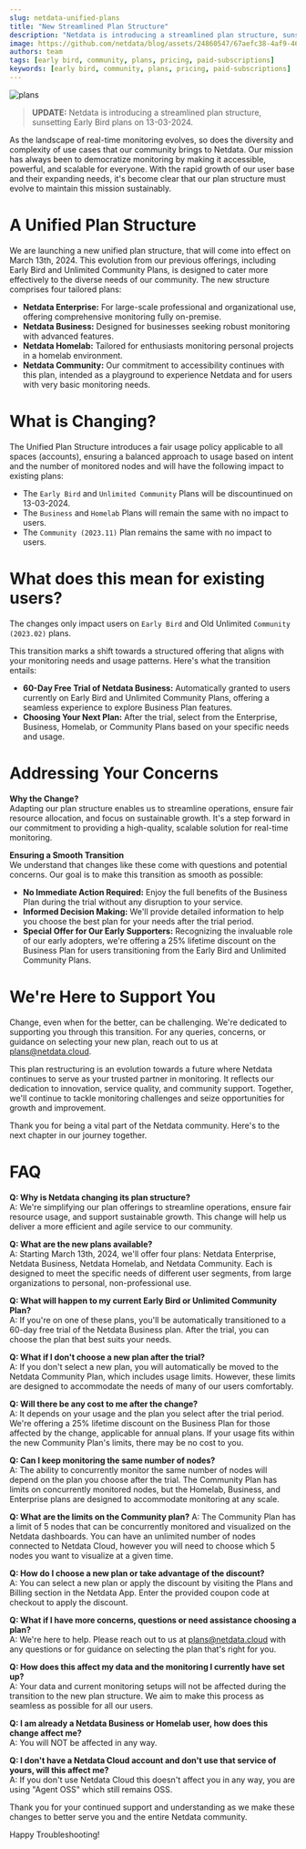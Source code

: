```yaml
---
slug: netdata-unified-plans
title: "New Streamlined Plan Structure"
description: "Netdata is introducing a streamlined plan structure, sunsetting Early Bird plans on 13-03-2024."
image: https://github.com/netdata/blog/assets/24860547/67aefc38-4af9-466b-a31b-79b3d85f6d01
authors: team
tags: [early bird, community, plans, pricing, paid-subscriptions]
keywords: [early bird, community, plans, pricing, paid-subscriptions]
---
```


![plans](https://github.com/netdata/blog/assets/24860547/67aefc38-4af9-466b-a31b-79b3d85f6d01)

> **UPDATE:** Netdata is introducing a streamlined plan structure, sunsetting Early Bird plans on 13-03-2024.

<!--truncate-->

As the landscape of real-time monitoring evolves, so does the diversity and complexity of use cases that our community brings to Netdata. Our mission has always been to democratize monitoring by making it accessible, powerful, and scalable for everyone. With the rapid growth of our user base and their expanding needs, it's become clear that our plan structure must evolve to maintain this mission sustainably.

# A Unified Plan Structure

We are launching a new unified plan structure, that will come into effect on March 13th, 2024. This evolution from our previous offerings, including Early Bird and Unlimited Community Plans, is designed to cater more effectively to the diverse needs of our community. The new structure comprises four tailored plans:

- **Netdata Enterprise:** For large-scale professional and organizational use, offering comprehensive monitoring fully on-premise.
- **Netdata Business:** Designed for businesses seeking robust monitoring with advanced features.
- **Netdata Homelab:** Tailored for enthusiasts monitoring personal projects in a homelab environment.
- **Netdata Community:** Our commitment to accessibility continues with this plan, intended as a playground to experience Netdata and for users with very basic monitoring needs.

# What is Changing?

The Unified Plan Structure introduces a fair usage policy applicable to all spaces (accounts), ensuring a balanced approach to usage based on intent and the number of monitored nodes and will have the following impact to existing plans:

- The `Early Bird` and `Unlimited Community` Plans will be discountinued on 13-03-2024.
- The `Business` and `Homelab` Plans will remain the same with no impact to users.
- The `Community (2023.11)` Plan remains the same with no impact to users.

# What does this mean for existing users?

The changes only impact users on `Early Bird` and Old Unlimited `Community (2023.02)` plans.

This transition marks a shift towards a structured offering that aligns with your monitoring needs and usage patterns. Here's what the transition entails:

- **60-Day Free Trial of Netdata Business:** Automatically granted to users currently on Early Bird and Unlimited Community Plans, offering a seamless experience to explore Business Plan features.
- **Choosing Your Next Plan:** After the trial, select from the Enterprise, Business, Homelab, or Community Plans based on your specific needs and usage.

# Addressing Your Concerns

**Why the Change?**  
Adapting our plan structure enables us to streamline operations, ensure fair resource allocation, and focus on sustainable growth. It's a step forward in our commitment to providing a high-quality, scalable solution for real-time monitoring.

**Ensuring a Smooth Transition**  
We understand that changes like these come with questions and potential concerns. Our goal is to make this transition as smooth as possible:

- **No Immediate Action Required:** Enjoy the full benefits of the Business Plan during the trial without any disruption to your service.
- **Informed Decision Making:** We'll provide detailed information to help you choose the best plan for your needs after the trial period.
- **Special Offer for Our Early Supporters:** Recognizing the invaluable role of our early adopters, we're offering a 25% lifetime discount on the Business Plan for users transitioning from the Early Bird and Unlimited Community Plans. 

# We're Here to Support You

Change, even when for the better, can be challenging. We're dedicated to supporting you through this transition. For any queries, concerns, or guidance on selecting your new plan, reach out to us at plans@netdata.cloud.

This plan restructuring is an evolution towards a future where Netdata continues to serve as your trusted partner in monitoring. It reflects our dedication to innovation, service quality, and community support. Together, we'll continue to tackle monitoring challenges and seize opportunities for growth and improvement.

Thank you for being a vital part of the Netdata community. Here's to the next chapter in our journey together.

# FAQ

**Q: Why is Netdata changing its plan structure?**  
A: We're simplifying our plan offerings to streamline operations, ensure fair resource usage, and support sustainable growth. This change will help us deliver a more efficient and agile service to our community.

**Q: What are the new plans available?**  
A: Starting March 13th, 2024, we'll offer four plans: Netdata Enterprise, Netdata Business, Netdata Homelab, and Netdata Community. Each is designed to meet the specific needs of different user segments, from large organizations to personal, non-professional use.

**Q: What will happen to my current Early Bird or Unlimited Community Plan?**  
A: If you're on one of these plans, you'll be automatically transitioned to a 60-day free trial of the Netdata Business plan. After the trial, you can choose the plan that best suits your needs.

**Q: What if I don't choose a new plan after the trial?**  
A: If you don't select a new plan, you will automatically be moved to the Netdata Community Plan, which includes usage limits. However, these limits are designed to accommodate the needs of many of our users comfortably.

**Q: Will there be any cost to me after the change?**  
A: It depends on your usage and the plan you select after the trial period. We're offering a 25% lifetime discount on the Business Plan for those affected by the change, applicable for annual plans. If your usage fits within the new Community Plan's limits, there may be no cost to you.

**Q: Can I keep monitoring the same number of nodes?**  
A: The ability to concurrently monitor the same number of nodes will depend on the plan you choose after the trial. The Community Plan has limits on concurrently monitored nodes, but the Homelab, Business, and Enterprise plans are designed to accommodate monitoring at any scale.

**Q: What are the limits on the Community plan?**
A: The Community Plan has a limit of 5 nodes that can be concurrently monitored and visualized on the Netdata dashboards. You can have an unlimited number of nodes connected to Netdata Cloud, however you will need to choose which 5 nodes you want to visualize at a given time.

**Q: How do I choose a new plan or take advantage of the discount?**  
A: You can select a new plan or apply the discount by visiting the Plans and Billing section in the Netdata App. Enter the provided coupon code at checkout to apply the discount.

**Q: What if I have more concerns, questions or need assistance choosing a plan?**  
A: We're here to help. Please reach out to us at plans@netdata.cloud with any questions or for guidance on selecting the plan that's right for you.

**Q: How does this affect my data and the monitoring I currently have set up?**  
A: Your data and current monitoring setups will not be affected during the transition to the new plan structure. We aim to make this process as seamless as possible for all our users.

**Q: I am already a Netdata Business or Homelab user, how does this change affect me?**  
A: You will NOT be affected in any way.

**Q: I don't have a Netdata Cloud account and don't use that service of yours, will this affect me?**  
A: If you don't use Netdata Cloud this doesn't affect you in any way, you are using "Agent OSS" which still remains OSS.


Thank you for your continued support and understanding as we make these changes to better serve you and the entire Netdata community.

Happy Troubleshooting!
